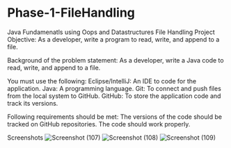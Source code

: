 # Phase-1-FileHandling
Java Fundamenatls using Oops and Datastructures
File Handling Project Objective: As a developer, write a program to read, write, and append to a file.

Background of the problem statement: As a developer, write a Java code to read, write, and append to a file.

You must use the following: Eclipse/IntelliJ: An IDE to code for the application. Java: A programming language. Git: To connect and push files from the local system to GitHub. GitHub: To store the application code and track its versions.

Following requirements should be met: The versions of the code should be tracked on GitHub repositories. The code should work properly.

Screenshots
![Screenshot (107)](https://user-images.githubusercontent.com/101262767/163206550-7d18e5d8-987c-48e2-85d4-c83c0013f876.png)
![Screenshot (108)](https://user-images.githubusercontent.com/101262767/163206569-000fbc05-eb47-450c-845d-2edb337a1c8d.png)
![Screenshot (109)](https://user-images.githubusercontent.com/101262767/163206585-5324cee8-5a53-4b4b-bc86-26a440a5396b.png)
